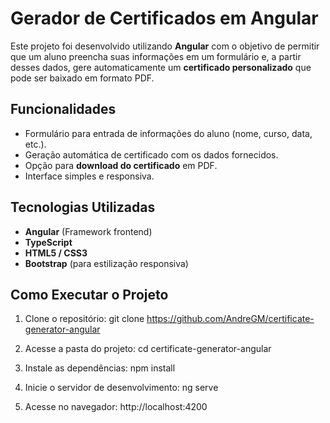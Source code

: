 # Gerador de Certificados em Angular

Este projeto foi desenvolvido utilizando **Angular** com o objetivo de permitir que um aluno preencha suas informações em um formulário e, a partir desses dados, gere automaticamente um **certificado personalizado** que pode ser baixado em formato PDF.

## Funcionalidades

- Formulário para entrada de informações do aluno (nome, curso, data, etc.).
- Geração automática de certificado com os dados fornecidos.
- Opção para **download do certificado** em PDF.
- Interface simples e responsiva.

## Tecnologias Utilizadas

- **Angular** (Framework frontend)
- **TypeScript**
- **HTML5 / CSS3**
- **Bootstrap** (para estilização responsiva)

## Como Executar o Projeto

1. Clone o repositório:
   git clone https://github.com/AndreGM/certificate-generator-angular

2. Acesse a pasta do projeto:
   cd certificate-generator-angular

3. Instale as dependências:
   npm install

4. Inicie o servidor de desenvolvimento:
   ng serve

5. Acesse no navegador:
   http://localhost:4200
